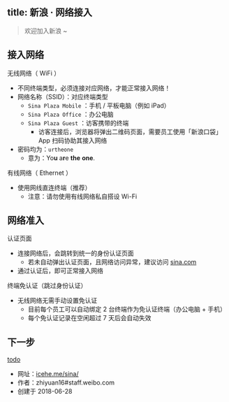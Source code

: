 title: 新浪 · 网络接入
---

> 欢迎加入新浪 ~

## 接入网络

无线网络（ WiFi ）

- 不同终端类型，必须连接对应网络，才能正常接入网络！
- 网络名称（SSID）：对应终端类型
    - `Sina Plaza Mobile` ：手机 / 平板电脑（例如 iPad）
    - `Sina Plaza Office` ：办公电脑
    - `Sina Plaza Guest` ：访客携带的终端
        - 访客连接后，浏览器将弹出二维码页面，需要员工使用「新浪口袋」App 扫码协助其接入网络
- 密码均为：`urtheone`
    - 意为：Yo<b>u</b> a<b>r</b>e __the__ __one__.

有线网络（ Ethernet ）

- 使用网线直连终端（推荐）
    - 注意：请勿使用有线网络私自搭设 Wi-Fi

## 网络准入

认证页面

- 连接网络后，会跳转到统一的身份认证页面
    - 若未自动弹出认证页面，且网络访问异常，建议访问 [sina.com](http://sina.com/)
- 通过认证后，即可正常接入网络

终端免认证（跳过身份认证）

- 无线网络无需手动设置免认证
    - 目前每个员工可以自动绑定 2 台终端作为免认证终端（办公电脑 + 手机）
    - 每个免认证记录在空闲超过 7 天后会自动失效

## 下一步

[todo]()

- 网址：[icehe.me/sina/](https://icehe.me/sina/)
- 作者：zhiyuan16#staff.weibo.com
- 创建于 2018-06-28